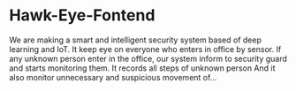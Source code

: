 # Hawk-Eye-Fontend
<P>We are making a smart and intelligent security system based of deep learning and IoT. It keep eye on everyone who enters in office by sensor. If any unknown person enter in the office, our system inform to security guard and starts monitoring them. It records all steps of unknown person And it also monitor unnecessary and suspicious movement of…</p>
